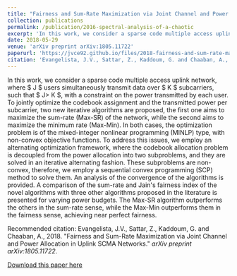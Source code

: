 ```yaml
---
title: "Fairness and Sum-Rate Maximization via Joint Channel and Power Allocation in Uplink SCMA Networks"
collection: publications
permalink: /publication/2016-spectral-analysis-of-a-chaotic
excerpt: 'In this work, we consider a sparse code multiple access uplink network, where $ J $ users simultaneously transmit data over $ K $ subcarriers, such that $ J> K $, with a constraint on the power transmitted by each user. To jointly optimize the codebook assignment and the transmitted power per subcarrier, two new iterative algorithms are proposed, the first one aims to maximize the sum-rate (Max-SR) of the network, while the second aims to maximize the minimum rate (Max-Min). In both cases, the optimization problem is of the mixed-integer nonlinear programming (MINLP) type, with non-convex objective functions. To address this issues, we employ an alternating optimization framework, where the codebook allocation problem is decoupled from the power allocation into two subproblems, and they are solved in an iterative alternating fashion. These subproblems are non-convex, therefore, we employ a sequential convex programming (SCP) method to solve them. An analysis of the convergence of the algorithms is provided. A comparison of the sum-rate and Jain's fairness index of the novel algorithms with three other algorithms proposed in the literature is presented for varying power budgets. The Max-SR algorithm outperforms the others in the sum-rate sense, while the Max-Min outperforms them in the fairness sense, achieving near perfect fairness.'
date: 2018-05-29
venue: 'arXiv preprint arXiv:1805.11722'
paperurl: 'https://jvce92.github.io/files/2018-fairness-and-sum-rate-maximization.pdf'
citation: 'Evangelista, J.V., Sattar, Z., Kaddoum, G. and Chaaban, A., 2018. &quot;Fairness and Sum-Rate Maximization via Joint Channel and Power Allocation in Uplink SCMA Networks.&quot; <i>arXiv preprint arXiv:1805.11722</i>.'
---
```


In this work, we consider a sparse code multiple access uplink network, where $ J $ users simultaneously transmit data over $ K $ subcarriers, such that $ J> K $, with a constraint on the power transmitted by each user. To jointly optimize the codebook assignment and the transmitted power per subcarrier, two new iterative algorithms are proposed, the first one aims to maximize the sum-rate (Max-SR) of the network, while the second aims to maximize the minimum rate (Max-Min). In both cases, the optimization problem is of the mixed-integer nonlinear programming (MINLP) type, with non-convex objective functions. To address this issues, we employ an alternating optimization framework, where the codebook allocation problem is decoupled from the power allocation into two subproblems, and they are solved in an iterative alternating fashion. These subproblems are non-convex, therefore, we employ a sequential convex programming (SCP) method to solve them. An analysis of the convergence of the algorithms is provided. A comparison of the sum-rate and Jain's fairness index of the novel algorithms with three other algorithms proposed in the literature is presented for varying power budgets. The Max-SR algorithm outperforms the others in the sum-rate sense, while the Max-Min outperforms them in the fairness sense, achieving near perfect fairness.

Recommended citation: Evangelista, J.V., Sattar, Z., Kaddoum, G. and Chaaban, A., 2018. &quot;Fairness and Sum-Rate Maximization via Joint Channel and Power Allocation in Uplink SCMA Networks.&quot; <i>arXiv preprint arXiv:1805.11722</i>.

[Download this paper here](https://jvce92.github.io/files/2018-fairness-and-sum-rate-maximization.pdf)